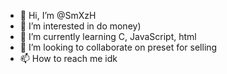 - 👋 Hi, I’m @SmXzH
- 👀 I’m interested in do money)
- 🌱 I’m currently learning C, JavaScript, html
- 💞️ I’m looking to collaborate on preset for selling
- 📫 How to reach me idk
